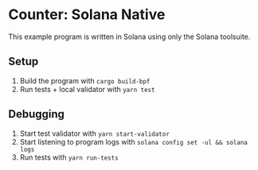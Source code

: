 # Counter: Solana Native

This example program is written in Solana using only the Solana toolsuite.

## Setup

1. Build the program with `cargo build-bpf`
2. Run tests + local validator with `yarn test`

## Debugging

1. Start test validator with `yarn start-validator`
2. Start listening to program logs with `solana config set -ul && solana logs`
3. Run tests with `yarn run-tests`
